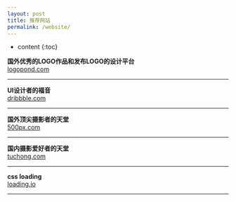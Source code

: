 ```yaml
---
layout: post
title: 推荐网站
permalink: /website/
---
```


* content
{:toc}

**国外优秀的LOGO作品和发布LOGO的设计平台**  
[logopond.com](http://www.logopond.com)
________________

**UI设计者的福音**  
[dribbble.com](http://www.dribbble.com)
________________

**国外顶尖摄影者的天堂**  
[500px.com](http://www.500px.com)
________________

**国内摄影爱好者的天堂**  
[tuchong.com](http://www.tuchong.com)
________________

**css loading**  
[loading.io](http://www.loading.io)
________________

